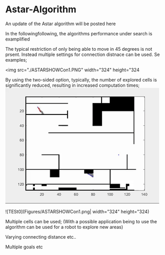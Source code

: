 # Astar-Algorithm
An update of the Astar algorithm will be posted here

In the followingfollowing, the algorithms performance under search is examplified

The typical restriction of only being able to move in 45 degrees is not prsent. Instead multiple settings for connection distnace can be used. Se examples; 


<img src="./ASTARSHOWCon1.PNG" width="324" height="324

By using the two-sided option, typically, the number of explored cells is significantly reduced, resulting in increased computation times;
![TESt0](Figures/AStar2.gif)

![TESt0](Figures/ASTARSHOWCon1.png| width="324" height="324)


Multiple cells can be used; (With a possible application being to use the algorithm can be used for a robot to explore new areas)


Varying connecting distance etc..

Multiple goals etc
